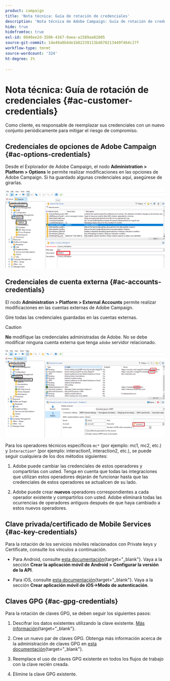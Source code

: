 ```yaml
---
product: campaign
title: 'Nota técnica: Guía de rotación de credenciales'
description: 'Nota técnica de Adobe Campaign: Guía de rotación de credenciales'
hide: true
hidefromtoc: true
exl-id: 0848ee2d-3506-4167-9aea-a1589aa82805
source-git-commit: 14e49a0b4de1b82239113bd670213449f464c27f
workflow-type: tm+mt
source-wordcount: '324'
ht-degree: 1%

---
```


# Nota técnica: Guía de rotación de credenciales {#ac-customer-credentials}

Como cliente, es responsable de reemplazar sus credenciales con un nuevo conjunto periódicamente para mitigar el riesgo de compromiso.

## Credenciales de opciones de Adobe Campaign {#ac-options-credentials}

Desde el Explorador de Adobe Campaign, el nodo **Administration > Platform > Options** le permite realizar modificaciones en las opciones de Adobe Campaign. Si ha guardado algunas credenciales aquí, asegúrese de girarlas.

![](assets/technote-2.png)

## Credenciales de cuenta externa {#ac-accounts-credentials}

El nodo **Administration > Platform > External Accounts** permite realizar modificaciones en las cuentas externas de Adobe Campaign.

Gire todas las credenciales guardadas en las cuentas externas.

>[!CAUTION]
>
>**No** modifique las credenciales administradas de Adobe. No se debe modificar ninguna cuenta externa que tenga `adobe` servidor relacionado.

![](assets/technote-1.png)

Para los operadores técnicos específicos `mc*` (por ejemplo: mc1, mc2, etc.) y `Interaction*` (por ejemplo: interaction1, interaction2, etc.), se puede seguir cualquiera de los dos métodos siguientes:

1. Adobe puede cambiar las credenciales de estos operadores y compartirlas con usted. Tenga en cuenta que todas las integraciones que utilizan estos operadores dejarán de funcionar hasta que las credenciales de estos operadores se actualicen de su lado.

1. Adobe puede crear **nuevos** operadores correspondientes a cada operador existente y compartirlos con usted. Adobe eliminará todas las ocurrencias de operadores antiguos después de que haya cambiado a estos nuevos operadores.


## Clave privada/certificado de Mobile Services  {#ac-key-credentials}

Para la rotación de los servicios móviles relacionados con Private keys y Certificate, consulte los vínculos a continuación.

* Para Android, consulte [esta documentación](https://experienceleague.adobe.com/es/docs/campaign-classic/using/sending-messages/sending-push-notifications/configure-the-mobile-app/configuring-the-mobile-application-android){target="_blank"}.
Vaya a la sección **Crear la aplicación móvil de Android > Configurar la versión de la API**.

* Para iOS, consulte [esta documentación](https://experienceleague.adobe.com/es/docs/campaign-classic/using/sending-messages/sending-push-notifications/configure-the-mobile-app/configuring-the-mobile-application){target="_blank"}.
Vaya a la sección **Crear aplicación móvil de iOS->Modo de autenticación**.

## Claves GPG {#ac-gpg-credentials}

Para la rotación de claves GPG, se deben seguir los siguientes pasos:

1. Descifrar los datos existentes utilizando la clave existente. [Más información](https://experienceleague.adobe.com/es/docs/control-panel/using/instances-settings/gpg-keys-management#decrypting-data){target="_blank"}.

1. Cree un nuevo par de claves GPG. Obtenga más información acerca de la administración de claves GPG en [esta documentación](https://experienceleague.adobe.com/es/docs/control-panel/using/instances-settings/gpg-keys-management#decrypting-data){target="_blank"}.

1. Reemplace el uso de claves GPG existente en todos los flujos de trabajo con la clave recién creada.

1. Elimine la clave GPG existente.
